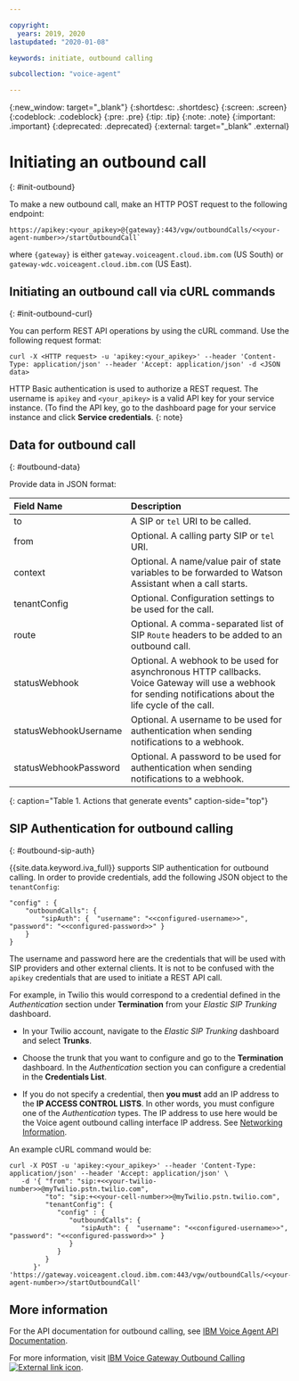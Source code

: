```yaml
---

copyright:
  years: 2019, 2020
lastupdated: "2020-01-08"

keywords: initiate, outbound calling

subcollection: "voice-agent"

---
```


{:new_window: target="_blank"}
{:shortdesc: .shortdesc}
{:screen: .screen}
{:codeblock: .codeblock}
{:pre: .pre}
{:tip: .tip}
{:note: .note}
{:important: .important}
{:deprecated: .deprecated}
{:external: target="_blank" .external}

# Initiating an outbound call
{: #init-outbound}

To make a new outbound call, make an HTTP POST request to the following endpoint:

```
https://apikey:<your_apikey>@{gateway}:443/vgw/outboundCalls/<<your-agent-number>>/startOutboundCall`
```

where `{gateway}` is either `gateway.voiceagent.cloud.ibm.com` (US South) or `gateway-wdc.voiceagent.cloud.ibm.com` (US East).

## Initiating an outbound call via cURL commands
{: #init-outbound-curl}

You can perform REST API operations by using the cURL command. Use the following request format:

`curl -X <HTTP request> -u 'apikey:<your_apikey>' --header 'Content-Type: application/json' --header 'Accept: application/json' -d <JSON data>`

HTTP Basic authentication is used to authorize a REST request. The username is `apikey` and `<your_apikey>` is a valid API key for your service instance. (To find the API key, go to the dashboard page for your service instance and click **Service credentials**.
{: note}

## Data for outbound call
{: #outbound-data}

Provide data in JSON format:

| Field Name             | Description      | 
|:-------------------|:-----------------|
| to |	A SIP or `tel` URI to be called. |
| from |	Optional. A calling party SIP or `tel` URI. |
| context |	Optional. A name/value pair of state variables to be forwarded to Watson Assistant when a call starts. |
| tenantConfig |	Optional. Configuration settings to be used for the call. |
| route |	Optional. A comma-separated list of SIP `Route` headers to be added to an outbound call. |
| statusWebhook |	Optional. A webhook to be used for asynchronous HTTP callbacks. Voice Gateway will use a webhook for sending notifications about the life cycle of the call. |
| statusWebhookUsername |	Optional. A username to be used for authentication when sending notifications to a webhook. |
| statusWebhookPassword |	Optional. A password to be used for authentication when sending notifications to a webhook. |
{: caption="Table 1. Actions that generate events" caption-side="top"}

## SIP Authentication for outbound calling
{: #outbound-sip-auth}

{{site.data.keyword.iva_full}} supports SIP authentication for outbound calling. In order to provide credentials, add the following JSON object to the `tenantConfig`:

```
"config" : {
    "outboundCalls": {  
        "sipAuth": {  "username": "<<configured-username>>", "password": "<<configured-password>>" }
    }
}
```

The username and password here are the credentials that will be used with SIP providers and other external clients. It is not to be confused with the `apikey` credentials that are used to initiate a REST API call.

For example, in Twilio this would correspond to a credential defined in the _Authentication_ section under **Termination** from your _Elastic SIP Trunking_ dashboard.

  - In your Twilio account, navigate to the _Elastic SIP Trunking_ dashboard and select **Trunks**.
  
  - Choose the trunk that you want to configure and go to the **Termination** dashboard. In the _Authentication_ section you can configure a credential in the **Credentials List**.

  - If you do not specify a credential, then **you must** add an IP address to the **IP ACCESS CONTROL LISTS**. In other words, you must configure one of the _Authentication_ types. The IP address to use here would be the Voice agent outbound calling interface IP address. See [Networking Information](/docs/voice-agent?topic=voice-agent-networking_info).
  

An example cURL command would be:

```
curl -X POST -u 'apikey:<your_apikey>' --header 'Content-Type: application/json' --header 'Accept: application/json' \
   -d '{ "from": "sip:+<<your-twilio-number>>@myTwilio.pstn.twilio.com",
         "to": "sip:+<<your-cell-number>>@myTwilio.pstn.twilio.com",
         "tenantConfig": { 
            "config" : {
               "outboundCalls": {  
                  "sipAuth": {  "username": "<<configured-username>>", "password": "<<configured-password>>" }
               }
            }
         }
      }' 'https://gateway.voiceagent.cloud.ibm.com:443/vgw/outboundCalls/<<your-agent-number>>/startOutboundCall'
```

## More information

For the API documentation for outbound calling, see [IBM Voice Agent API Documentation](https://cloud.ibm.com/apidocs/voice-agent/outbound-api).

For more information, visit [IBM Voice Gateway Outbound Calling ![External link icon](../../icons/launch-glyph.svg "External link icon")](https://www.ibm.com/support/knowledgecenter/SS4U29/apioutboundcalls.html).
